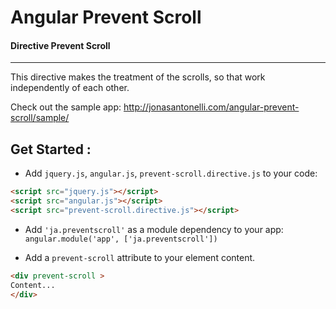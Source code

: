 # Angular Prevent Scroll

#### Directive Prevent Scroll
---
This directive makes the treatment of the scrolls, so that work independently of each other.

Check out the sample app: http://jonasantonelli.com/angular-prevent-scroll/sample/


## Get Started :

 - Add `jquery.js`, `angular.js`, `prevent-scroll.directive.js` to your code:
```html
<script src="jquery.js"></script>
<script src="angular.js"></script>
<script src="prevent-scroll.directive.js"></script>
```
 - Add `'ja.preventscroll'` as a module dependency to your app: `angular.module('app', ['ja.preventscroll'])`

 - Add a `prevent-scroll` attribute to your element content.
```html
<div prevent-scroll >
Content...
</div>
```
